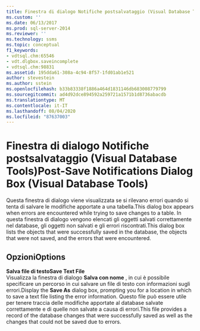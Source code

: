 ```yaml
---
title: Finestra di dialogo Notifiche postsalvataggio (Visual Database Tools) | Microsoft Docs
ms.custom: ''
ms.date: 06/13/2017
ms.prod: sql-server-2014
ms.reviewer: ''
ms.technology: ssms
ms.topic: conceptual
f1_keywords:
- vdtsql.chm:65546
- vdt.dlgbox.saveincomplete
- vdtsql.chm:98831
ms.assetid: 195dda61-308a-4c94-8f57-1fd01ab1e521
author: stevestein
ms.author: sstein
ms.openlocfilehash: b33b83338f1886a464d1831146db683008779799
ms.sourcegitcommit: ad4d92dce894592a259721a1571b1d8736abacdb
ms.translationtype: MT
ms.contentlocale: it-IT
ms.lasthandoff: 08/04/2020
ms.locfileid: "87637003"
---
```

# <a name="post-save-notifications-dialog-box-visual-database-tools"></a><span data-ttu-id="a8a66-102">Finestra di dialogo Notifiche postsalvataggio (Visual Database Tools)</span><span class="sxs-lookup"><span data-stu-id="a8a66-102">Post-Save Notifications Dialog Box (Visual Database Tools)</span></span>
  <span data-ttu-id="a8a66-103">Questa finestra di dialogo viene visualizzata se si rilevano errori quando si tenta di salvare le modifiche apportate a una tabella.</span><span class="sxs-lookup"><span data-stu-id="a8a66-103">This dialog box appears when errors are encountered while trying to save changes to a table.</span></span> <span data-ttu-id="a8a66-104">In questa finestra di dialogo vengono elencati gli oggetti salvati correttamente nel database, gli oggetti non salvati e gli errori riscontrati.</span><span class="sxs-lookup"><span data-stu-id="a8a66-104">This dialog box lists the objects that were successfully saved in the database, the objects that were not saved, and the errors that were encountered.</span></span>  
  
## <a name="options"></a><span data-ttu-id="a8a66-105">Opzioni</span><span class="sxs-lookup"><span data-stu-id="a8a66-105">Options</span></span>  
 <span data-ttu-id="a8a66-106">**Salva file di testo**</span><span class="sxs-lookup"><span data-stu-id="a8a66-106">**Save Text File**</span></span>  
 <span data-ttu-id="a8a66-107">Visualizza la finestra di dialogo **Salva con nome** , in cui è possibile specificare un percorso in cui salvare un file di testo con informazioni sugli errori.</span><span class="sxs-lookup"><span data-stu-id="a8a66-107">Display the **Save As** dialog box, prompting you for a location in which to save a text file listing the error information.</span></span> <span data-ttu-id="a8a66-108">Questo file può essere utile per tenere traccia delle modifiche apportate al database salvate correttamente e di quelle non salvate a causa di errori.</span><span class="sxs-lookup"><span data-stu-id="a8a66-108">This file provides a record of the database changes that were successfully saved as well as the changes that could not be saved due to errors.</span></span>  
  
  
